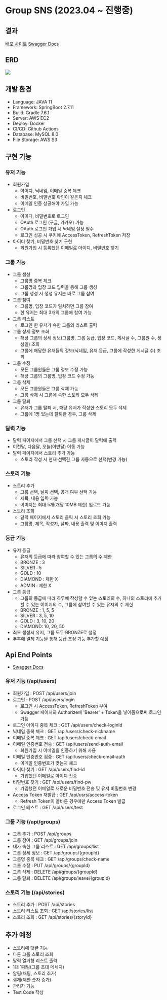# Group SNS (2023.04 ~ 진행중)

## 결과

[배포 사이트](http://ec2-52-79-82-151.ap-northeast-2.compute.amazonaws.com:8085/)
[Swagger Docs](http://ec2-52-79-82-151.ap-northeast-2.compute.amazonaws.com:8085/swagger-ui/)

## ERD

![](https://blog.kakaocdn.net/dn/pHIXY/btsfdczG1eL/T7FIL4E08Izm0QVe814Jwk/img.png)

## 개발 환경

- Language: JAVA 11
- Framework: SpringBoot 2.7.11
- Build: Gradle 7.6.1
- Server: AWS EC2
- Deploy: Docker
- CI/CD: Github Actions
- Database: MySQL 8.0
- File Storage: AWS S3

## 구현 기능

### 유저 기능

- 회원가입
  - 아이디, 닉네임, 이메일 중복 체크
  - 비밀번호, 비밀번호 확인이 같은지 체크
  - 이메일 인증 성공해야 가입 가능
- 로그인
  - 아이디, 비밀번호로 로그인
  - OAuth 로그인 (구글, 카카오) 가능
  - OAuth 로그인 가입 시 닉네임 설정 필수
  - 로그인 성공 시 쿠키에 AccessToken, RefreshToken 저장
- 아이디 찾기, 비밀번호 찾기 구현
  - 회원가입 시 등록했던 이메일로 아이디, 비밀번호 찾기
    
### 그룹 기능

- 그룹 생성
  - 그룹명 중복 체크
  - 그룹명과 입장 코드 입력을 통해 그룹 생성
  - 그룹 생성 시 생성 유저는 바로 그룹 참여
- 그룹 참여
  - 그룹명, 입장 코드가 일치하면 그룹 참여
  - 한 유저는 최대 3개의 그룹에 참여 가능
- 그룹 리스트
  - 로그인 한 유저가 속한 그룹의 리스트 출력
- 그룹 상세 정보 조회
  - 해당 그룹의 상세 정보(그룹명, 그룹 등급, 입장 코드, 게시글 수, 그룹원 수, 생성일) 조회
  - 그룹에 해당한 유저들의 정보(닉네임, 유저 등급, 그룹에 작성한 게시글 수) 조회
- 그룹 수정
  - 모든 그룹원들은 그룹 정보 수정 가능
  - 해당 그룹의 그룹명, 입장 코드 수정 가능
- 그룹 삭제
  - 모든 그룹원들은 그룹 삭제 가능
  - 그룹 삭제 시 그룹에 속한 스토리 모두 삭제
- 그룹 탈퇴
  - 유저가 그룹 탈퇴 시, 해당 유저가 작성한 스토리 모두 삭제
  - 그룹에 1명 있는데 탈퇴한 경우, 그룹 삭제

### 달력 기능

- 달력 페이지에서 그룹 선택 시 그룹 게시글이 달력에 출력
- 이전달, 다음달, 오늘(이번달) 이동 가능
- 달력 페이지에서 스토리 추가 가능
  - 스토리 작성 시 현재 선택한 그룹 자동으로 선택(변경 가능)

### 스토리 기능

- 스토리 추가
  - 그룹 선택, 날짜 선택, 공개 여부 선택 가능
  - 제목, 내용 입력 가능
  - 이미지는 최대 5개(개당 10MB 제한) 업로드 가능
- 스토리 조회
  - 달력 페이지에서 스토리 클릭 시 스토리 조회 가능
  - 그룹명, 제목, 작성자, 날짜, 내용 출력 및 이미지 출력

### 등급 기능

- 유저 등급
  - 유저의 등급에 따라 참여할 수 있는 그룹의 수 제한
  - BRONZE : 3
  - SILVER : 5
  - GOLD : 10
  - DIAMOND : 제한 X
  - ADMIN : 제한 X
- 그룹 등급
  - 그룹의 등급에 따라 하루에 작성할 수 있는 스토리의 수, 하나의 스토리에 추가할 수 있는 이미지의 수, 그룹에 참여할 수 있는 유저의 수 제한
  - BRONZE : 1, 5, 5
  - SILVER : 3, 5, 10
  - GOLD : 3, 10, 20
  - DIAMOND: 10, 20, 50
- 최초 생성시 유저, 그룹 모두 BRONZE로 설정
- 추후에 결제 기능을 통해 등급 조정 기능 추가할 예정

## Api End Points

- [Swagger Docs](http://ec2-52-79-82-151.ap-northeast-2.compute.amazonaws.com:8085/swagger-ui/)

### 유저 기능 (/api/users)

- 회원가입 : POST /api/users/join
- 로그인 : POST /api/users/login
  - 로그인 시 AccessToken, RefreshToken 부여
  - Swagger 페이지의 Authorize에 'Bearer' + Token을 넣어줌으로써 로그인 가능
- 로그인 아이디 중복 체크 : GET /api/users/check-loginId
- 닉네임 중복 체크 : GET /api/users/check-nickname
- 이메일 중복 체크 : GET /api/users/check-email
- 이메일 인증번호 전송 : GET /api/users/send-auth-email
  - 회원가입 시 이메일을 인증하기 위해 사용
- 이메일 인증번호 검증 : GET /api/users/check-email-auth
  - 이메일 인증번호가 맞는지 체크
- 아이디 찾기 : GET /api/users/find-id
  - 가입했던 이메일로 아이디 전송
- 비밀번호 찾기 : GET /api/users/find-pw
  - 가입했던 이메일로 새로운 비밀번호 전송 및 유저 비밀번호 변경
- Access Token 재발급 : GET /api/usrs/access-token
  - Refresh Token이 올바른 경우에만 Access Token 발급
- 로그인 테스트 : GET /api/users/test

### 그룹 기능 (/api/groups)

- 그룹 추가 : POST /api/groups
- 그룹 참여 : GET /api/groups/join
- 내가 속한 그룹 리스트 : GET /api/groups/list
- 그룹 상세 정보 : GET /api/groups/{groupId}
- 그룹명 중복 체크 : GET /api/groups/check-name
- 그룹 수정 : PUT /api/groups/{groupId}
- 그룹 삭제 : DELETE /api/groups/{groupId}
- 그룹 탈퇴 : DELETE /api/groups/leave/{groupId}

### 스토리 기능 (/api/stories)

- 스토리 추가 : POST /api/stories
- 스토리 리스트 조회 : GET /api/stories/list
- 스토리 조회 : GET /api/stories/{storyId}

## 추가 예정

- 스토리에 댓글 기능
- 다른 그룹 스토리 조회
- 달력 열거형 리스트 출력
- 1대 1채팅(그룹 초대 메세지)
- 알림(채팅, 스토리 추가)
- 결제(제한 숫자 증가)
- 관리자 기능
- Test Code 작성
